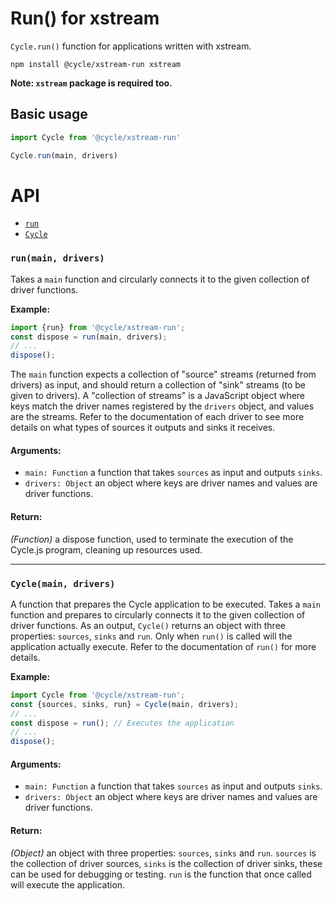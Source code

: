 # Run() for xstream

`Cycle.run()` function for applications written with xstream.

```
npm install @cycle/xstream-run xstream
```

**Note: `xstream` package is required too.**

## Basic usage

```js
import Cycle from '@cycle/xstream-run'

Cycle.run(main, drivers)
```

# API


- [`run`](#run)
- [`Cycle`](#Cycle)

### <a id="run"></a> `run(main, drivers)`

Takes a `main` function and circularly connects it to the given collection
of driver functions.

**Example:**
```js
import {run} from '@cycle/xstream-run';
const dispose = run(main, drivers);
// ...
dispose();
```

The `main` function expects a collection of "source" streams (returned from
drivers) as input, and should return a collection of "sink" streams (to be
given to drivers). A "collection of streams" is a JavaScript object where
keys match the driver names registered by the `drivers` object, and values
are the streams. Refer to the documentation of each driver to see more
details on what types of sources it outputs and sinks it receives.

#### Arguments:

- `main: Function` a function that takes `sources` as input and outputs `sinks`.
- `drivers: Object` an object where keys are driver names and values are driver functions.

#### Return:

*(Function)* a dispose function, used to terminate the execution of the Cycle.js program, cleaning up resources used.

- - -

### <a id="Cycle"></a> `Cycle(main, drivers)`

A function that prepares the Cycle application to be executed. Takes a `main`
function and prepares to circularly connects it to the given collection of
driver functions. As an output, `Cycle()` returns an object with three
properties: `sources`, `sinks` and `run`. Only when `run()` is called will
the application actually execute. Refer to the documentation of `run()` for
more details.

**Example:**
```js
import Cycle from '@cycle/xstream-run';
const {sources, sinks, run} = Cycle(main, drivers);
// ...
const dispose = run(); // Executes the application
// ...
dispose();
```

#### Arguments:

- `main: Function` a function that takes `sources` as input and outputs `sinks`.
- `drivers: Object` an object where keys are driver names and values are driver functions.

#### Return:

*(Object)* an object with three properties: `sources`, `sinks` and `run`. `sources` is the collection of driver sources, `sinks` is the
collection of driver sinks, these can be used for debugging or testing. `run`
is the function that once called will execute the application.

